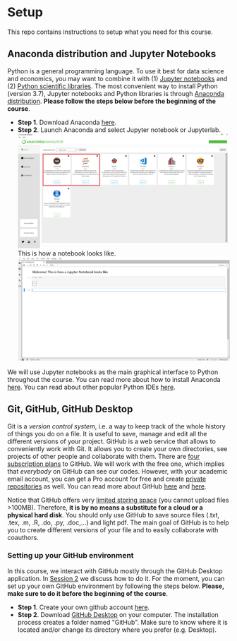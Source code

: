 # Setup
This repo contains instructions to setup what you need for this course.

## Anaconda distribution and Jupyter Notebooks
Python is a general programming language. To use it best for data science and economics, you may want to combine it with (1) [Jupyter notebooks](https://jupyter.org/) and (2) [Python scientific libraries](https://towardsdatascience.com/top-10-python-libraries-for-data-science-cd82294ec266). The most convenient way to install Python (version 3.7), Jupyter notebooks and Python libraries is through [Anaconda distribution](https://www.anaconda.com/). **Please follow the steps below before the beginning of the course**.

- **Step 1**. Download Anaconda [here](https://www.anaconda.com/distribution/).
- **Step 2**. Launch Anaconda and select Jupyter notebook or Jupyterlab.
![](/images/step1.png)
This is how a notebook looks like.
![](/images/step2.png)

We will use Jupyter notebooks as the main graphical interface to Python throughout the course. You can read more about how to install Anaconda [here](https://python.quantecon.org/getting_started.html). You can read about other popular Python IDEs [here](https://www.datacamp.com/community/tutorials/top-python-ides-for-2019).

## Git, GitHub, GitHub Desktop
Git is a *version control system*, i.e. a way to keep track of the whole history of things you do on a file. It is useful to save, manage and edit all the different versions of your project. GitHub is a web service that allows to conveniently work with Git. It allows you to create your own directories, see projects of other people and collaborate with them. There are [four subscription plans](https://github.com/pricing) to GitHub. We will work with the free one, which implies that *everybody* on GitHub can see our codes. However, with your academic email account, you can get a Pro account for free and create [private repositories](https://help.github.com/en/github/administering-a-repository/setting-repository-visibility#making-a-repository-public) as well. You can read more about GitHub [here](https://medium.com/@abhishekj/an-intro-to-git-and-github-1a0e2c7e3a2f) and [here](https://medium.com/launch-school/understanding-git-and-github-8ac987877a5).

Notice that GitHub offers very [limited storing space](https://help.github.com/en/github/managing-large-files/what-is-my-disk-quota) (you cannot upload files >100MB). Therefore, **it is by no means a substitute for a cloud or a physical hard disk**. You should only use GitHub to save source files (.txt, .tex, .m, .R, .do, .py, .doc,...) and light pdf. The main goal of GitHub is to help you to create different versions of your file and to easily collaborate with coauthors. 

### Setting up your GitHub environment
In this course, we interact with GitHub mostly through the GitHub Desktop application. In [Session 2](https://github.com/Python-do-ECARES/Classes) we discuss how to do it. For the moment, you can set up your own GitHub environment by following the steps below. **Please, make sure to do it before the beginning of the course**.

- **Step 1**. Create your own github account [here](https://github.com/).
- **Step 2**. Download [GitHub Desktop](https://desktop.github.com) on your computer.  The installation process creates a folder named "GitHub". Make sure to know where it is located and/or change its directory where you prefer (e.g. Desktop).

